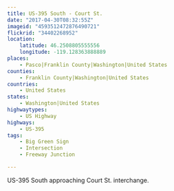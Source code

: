 ```yaml
---
title: US-395 South - Court St.
date: "2017-04-30T08:32:55Z"
imageid: "4593512472876490721"
flickrid: "34402268952"
location:
    latitude: 46.2508805555556
    longitude: -119.128363888889
places:
    - Pasco|Franklin County|Washington|United States
counties:
    - Franklin County|Washington|United States
countries:
    - United States
states:
    - Washington|United States
highwaytypes:
    - US Highway
highways:
    - US-395
tags:
    - Big Green Sign
    - Intersection
    - Freeway Junction

---
```

US-395 South approaching Court St. interchange.